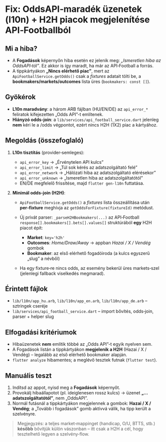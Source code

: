 # Fix: OddsAPI‑maradék üzenetek (l10n) + H2H piacok megjelenítése API‑Footballból

## Mi a hiba?

* A **Fogadások** képernyőn hiba esetén ez jelenik meg: *„Ismeretlen hiba az OddsAPI‑tól”*. Ez akkor is így maradt, ha már az API‑Football a forrás.
* A tippkártyákon **„Nincs elérhető piac”**, mert az `ApiFootballService.getOdds()` csak a *fixtures* adatait tölti be, a **bookmakers/markets/outcomes** lista üres (`bookmakers: const []`).

## Gyökérok

* **L10n maradvány**: a három ARB fájlban (HU/EN/DE) az `api_error_*` feliratok kifejezetten „Odds API”-t említenek.
* **Hiányzó odds‑join**: a `lib/services/api_football_service.dart` jelenleg **nem** kéri le a /odds végpontot, ezért nincs H2H (1X2) piac a kártyához.

## Megoldás (összefoglaló)

1. **L10n tisztítás** (provider‑semleges):

   * `api_error_key` → „Érvénytelen API kulcs”
   * `api_error_limit` → „Túl sok kérés az adatszolgáltató felé”
   * `api_error_network` → „Hálózati hiba az adatszolgáltató elérésekor”
   * `api_error_unknown` → „Ismeretlen hiba az adatszolgáltatótól”
   * EN/DE megfelelő frissítése, majd `flutter gen-l10n` futtatása.

2. **Minimál odds‑join (H2H)**:

   * `ApiFootballService.getOdds()` a *fixtures* lista összeállítása után **per‑fixture** meghívja az `getOddsForFixture(fixtureId)` metódust.
   * Új privát parser: `_parseH2HBookmakers(...)` az API‑Football `response[].bookmakers[].bets[].values[]` struktúrából **egy** H2H piacot épít:

     * **Market**: `key='h2h'`
     * **Outcomes**: *Home/Draw/Away* → appban *Hazai / X / Vendég* gombok
     * **Bookmaker**: az első elérhető fogadóiroda (a kulcs egyszerű „slug” a névből)
   * Ha egy fixture‑re nincs odds, az esemény bekerül üres markets‑szel (jelenlegi fallback viselkedés megmarad).

## Érintett fájlok

* `lib/l10n/app_hu.arb`, `lib/l10n/app_en.arb`, `lib/l10n/app_de.arb` – sztringek cseréje
* `lib/services/api_football_service.dart` – import bővítés, odds‑join, parser + helper slug

## Elfogadási kritériumok

* Hibaüzenetek **nem** említik többé az „Odds API”-t egyik nyelven sem.
* A Fogadások listán a tippkártyákon **megjelenik a H2H** (Hazai / X / Vendég) – legalább az első elérhető bookmaker alapján.
* `flutter analyze` hibamentes; a meglévő tesztek futnak (`flutter test`).

## Manuális teszt

1. Indítsd az appot, nyisd meg a **Fogadások** képernyőt.
2. Provokálj hibaállapotot (pl. ideiglenesen rossz kulcs) → üzenet **„…adatszolgáltatótól”**, nem „OddsAPI”.
3. Normál futásnál a tippkártyákon megjelennek a gombok: **Hazai / X / Vendég**; a „Tovább i fogadások” gomb aktívvá válik, ha tipp került a szelvényre.

> Megjegyzés: a teljes market‑mappinget (handicap, O/U, BTTS, stb.) **később** bővítjük külön vászonban – itt csak a H2H a cél, hogy tesztelhető legyen a szelvény‑flow.
